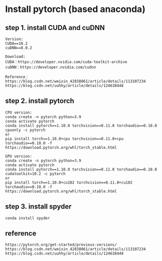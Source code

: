 # Install pytorch (based anaconda)

## **step 1. install CUDA and cuDNN**
```
Version:
CUDA==10.2
cuDNN==8.0.2
```
```
Download:
CUDA：https://developer.nvidia.com/cuda-toolkit-archive
cuDNN：https://developer.nvidia.com/cudnn

Reference：
https://blog.csdn.net/weixin_42838061/article/details/113107234
https://blog.csdn.net/uuhhy/article/details/124638448
```

## **step 2. install pytorch**

```
CPU version:
conda create -n pytorch python=3.9
conda activate pytorch
conda install pytorch==1.10.0 torchvision==0.11.0 torchaudio==0.10.0 cpuonly -c pytorch
or
pip install torch==1.10.0+cpu torchvision==0.11.0+cpu torchaudio==0.10.0 -f https://download.pytorch.org/whl/torch_stable.html
```
```
GPU version:
conda create -n pytorch python=3.9
conda activate pytorch
conda install pytorch==1.10.0 torchvision==0.11.0 torchaudio==0.10.0 cudatoolkit=10.2 -c pytorch
or
pip install torch==1.10.0+cu102 torchvision==0.11.0+cu102 torchaudio==0.10.0 -f https://download.pytorch.org/whl/torch_stable.html
```

## **step 3. install spyder**

```
conda install spyder
```

## **reference**

```
https://pytorch.org/get-started/previous-versions/
https://blog.csdn.net/weixin_42838061/article/details/113107234
https://blog.csdn.net/uuhhy/article/details/124638448
```
